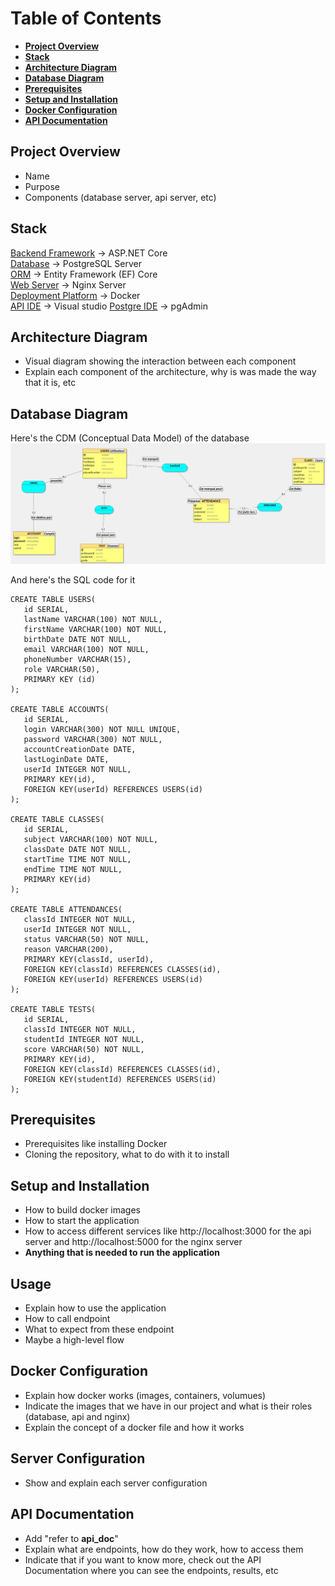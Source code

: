 # Table of Contents
- [**Project Overview**](#project-overview)
- [**Stack**](#stack)
- [**Architecture Diagram**](#architecture-diagram)
- [**Database Diagram**](#database-diagram)
- [**Prerequisites**](#prerequisites)
- [**Setup and Installation**](#setup-and-installation)
- [**Docker Configuration**](#docker-configuration)
- [**API Documentation**](#api-documentation)

## Project Overview
- Name
- Purpose
- Components (database server, api server, etc) 

## Stack
<ins>Backend Framework</ins> → ASP.NET Core <br>
<ins>Database</ins> → PostgreSQL Server <br>
<ins>ORM</ins> → Entity Framework (EF) Core <br>
<ins>Web Server</ins> → Nginx Server <br>
<ins>Deployment Platform</ins> → Docker <br>
<ins>API IDE</ins> → Visual studio
<ins>Postgre IDE</ins> → pgAdmin

## Architecture Diagram
- Visual diagram showing the interaction between each component 
- Explain each component of the architecture, why is was made the way that it is, etc

## Database Diagram
Here's the CDM (Conceptual Data Model) of the database
<img src="./Img/database.jpg">

And here's the SQL code for it
```
CREATE TABLE USERS(
   id SERIAL,
   lastName VARCHAR(100) NOT NULL,
   firstName VARCHAR(100) NOT NULL,
   birthDate DATE NOT NULL,
   email VARCHAR(100) NOT NULL,
   phoneNumber VARCHAR(15),
   role VARCHAR(50),
   PRIMARY KEY (id)
);

CREATE TABLE ACCOUNTS(
   id SERIAL,
   login VARCHAR(300) NOT NULL UNIQUE,
   password VARCHAR(300) NOT NULL,
   accountCreationDate DATE,
   lastLoginDate DATE,
   userId INTEGER NOT NULL,
   PRIMARY KEY(id),
   FOREIGN KEY(userId) REFERENCES USERS(id)
);

CREATE TABLE CLASSES(
   id SERIAL,
   subject VARCHAR(100) NOT NULL,
   classDate DATE NOT NULL,
   startTime TIME NOT NULL,
   endTime TIME NOT NULL,
   PRIMARY KEY(id)
);

CREATE TABLE ATTENDANCES(
   classId INTEGER NOT NULL,
   userId INTEGER NOT NULL,
   status VARCHAR(50) NOT NULL,
   reason VARCHAR(200),
   PRIMARY KEY(classId, userId),
   FOREIGN KEY(classId) REFERENCES CLASSES(id),
   FOREIGN KEY(userId) REFERENCES USERS(id)
);

CREATE TABLE TESTS(
   id SERIAL,
   classId INTEGER NOT NULL,
   studentId INTEGER NOT NULL,
   score VARCHAR(50) NOT NULL,
   PRIMARY KEY(id),
   FOREIGN KEY(classId) REFERENCES CLASSES(id),
   FOREIGN KEY(studentId) REFERENCES USERS(id)
);
```

## Prerequisites
- Prerequisites like installing Docker 
- Cloning the repository, what to do with it to install

## Setup and Installation
- How to build docker images 
- How to start the application  
- How to access different services like http://localhost:3000 for the api server and http://localhost:5000 for the nginx server
- **Anything that is needed to run the application**

## Usage
- Explain how to use the application
- How to call endpoint
- What to expect from these endpoint
- Maybe a high-level flow

## Docker Configuration
- Explain how docker works (images, containers, volumues) 
- Indicate the images that we have in our project and what is their roles (database, api and nginx) 
- Explain the concept of a docker file and how it works

## Server Configuration
- Show and explain each server configuration

## API Documentation
- Add "refer to **api_doc**" 
- Explain what are endpoints, how do they work, how to access them
- Indicate that if you want to know more, check out the API Documentation where you can see the endpoints, results, etc
